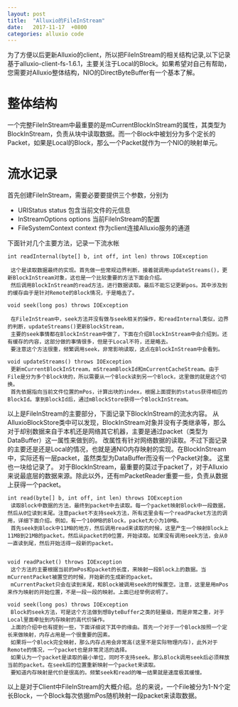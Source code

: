 ```yaml
---
layout: post
title:  "Alluxio的FileInStream"
date:   2017-11-17  +0800
categories: alluxio code
---
```

为了方便以后更新Alluxio的client，所以把FileInStream的相关结构记录,以下记录基于alluxio-client-fs-1.6.1，主要关注于Local的Block。如果希望对自己有帮助，您需要对Alluxio整体结构，NIO的DirectByteBuffer有一个基本了解。

# 整体结构
 一个完整FileInStream中最重要的是mCurrentBlockInStream的属性，其类型为BlockInStream，负责从块中读取数据。而一个Block中被划分为多个定长的Packet，如果是Local的Block，那么一个Packet就作为一个NIO的映射单元。 
 
 # 流水记录
首先创建FileInStream，需要必要要提供三个参数，分别为
 * URIStatus status 包含当前文件的元信息
 * InStreamOptions options 当前FileInStream的配置
 * FileSystemContext context 作为client连接Alluxio服务的通道 
 
下面针对几个主要方法，记录一下流水帐

```
int readInternal(byte[] b, int off, int len) throws IOException
 
 这个是读取数据最终的实现。首先做一些常规边界判断，接着就调用updateStreams()，更新BlockInStream对象，这也是一个比较重要的方法下面会介绍。
 然后调用BlockInStream的read方法，进行数据读取。最后不能忘记更新pos。其中涉及到的缓存由于是针对Remote的Block情况，于是略去了。
```
 
```
void seek(long pos) throws IOException 
 
 在FileInStream中，seek方法并没有做与seek相关的操作，和readInternal类似，边界的判断，updateStreams()更新BlockStream，
 主要的seek事情都在BlockInStream中做了，下面在介绍BlockInStream中会介绍到。还有缓存的内容，这部分做的事情很多，但是于Local不符，还是略去。
 要注意这个方法很重，频繁调用seek，非常影响读取，这点在BlockInStream中会看到。
```


```
void updateStreams() throws IOException
 更新mCurrentBlockInStream，mStreamBlockId和mCurrentCacheStream。由于File是分为多个Block块的，所以需要从一个Block读到另一个Block，这里做的就是这个切换。
 首先依据指向当前文件位置的mPos，计算出块的index，根据上面提到的status获得相应的BlockId。拿到BlockId后，通过mBlockStore获得一个BlockInStream。
```
以上是FileInStream的主要部分，下面记录下BlockInStream的流水内容。
从AlluxioBlockStore类中可以发现，BlockInStream对象并没有子类继承等，那么对于却别数据来自于本机还是网络其它机器，主要是通过packet（类型为DataBuffer）这一属性来做到的。
改属性有针对网络数据的读取。不过下面记录的主要还是还是Local的情况，也就是通NIO内存映射的实现。在BlockInStream中，实际还有一层packet，虽然类型为DataBuffer而没有一个Packet对象。
这里也一块给记录了。
对于BlockInStream，最重要的莫过于packet了，对于Alluxio来说最底层的数据来源。除此以外，还有mPacketReader重要一些，负责从数据上获得一个packet。


```
int read(byte[] b, int off, int len) throws IOException 
 读取Block中数据的方法，最终到packet中去读取。每一个packet映射Block中一段数据，然后从0位读到末尾。注意packet不支持seek方法，所有这里会有一个readPacket方法的调用，详细下面介绍。例如，有一个100MB的Block，packet大小为10MB。
 首先seek到Block中11MB的地方，然后调用read来读取的时候，这里产生一个映射Block上11MB到21MB的packet。然后从packet的0位置，开始读取。如果没有调用seek方法，会从0一直读到尾，然后开始活得一段新的packet。
 
```

```
void readPacket() throws IOException 
 这个方法的主要根据当前的mPos和packet的长度，来映射一段Block上的数据。当mCurrentPacket被置空的时候，开始新的生成新的packet。
 mCurrentPacket只会在读到末尾，和Block被调用seek的时候置空。注意，这里是用mPos来作为映射的开始位置，不是一段一段的映射。上面已经举例说明了。
```

```
void seek(long pos) throws IOException
 Block的seek方法，可是这个方法做到想ByteBuffer之类的轻量级，而是非常之重，对于Local里面牵扯到内存映射的高代价操作。
 上面的介绍中也有提到一些，下面详细说下其中的缘由。首先一个对于一个Block按照一个定长来做映射，内存占用是一个很重要的因素。
 如果将一个Block完全映射，那么内存占用会非常高(这里不是实际物理内存)，此外对于Remote的情况，一个packet也是非常灵活的选择。
 如果认为一个packet是读取的最小单位，同时不支持seek。那么Block调用seek后必须释放当前的packet。在seek后的位置重新映射一个packet来读取。
 要知道内存映射是代价是很高的。频繁seek和read的唯一结果就是速度极其缓慢。
```
以上是对于Client中FileInStream的大概介绍。总的来说，一个File被分为1-N个定长Block，一个Block每次依据mPos随机映射一段packet来读取数据。



